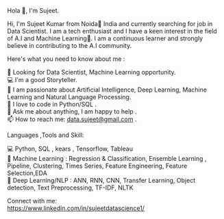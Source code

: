 Hola 👋, I'm Sujeet.

Hi, I'm Sujeet Kumar from Noida🌴 India and currently searching for job in Data Scientist. I am a tech enthusiast and I have a keen interest in the field of A.I and Machine Learning🤖. I am a continuous learner and strongly believe in contributing to the A.I community.

Here's what you need to know about me :

👀 Looking for Data Scientist, Machine Learning opportunity. <br>
💻 I'm a good Storyteller. <br>
🔭 I am passionate about Artificial Intelligence, Deep Learning, Machine Learning and Natural Language Processing. <br>
🐍 I love to code in Python/SQL . <br>
💬 Ask me about anything, I am happy to help . <br>
📫 How to reach me: data.sujeet@gmail.com . <br>

Languages ,Tools and Skill:

💻 Python, SQL , kears , Tensorflow, Tableau <br>
💼 Machine Learning : Regression & Classification, Ensemble Learning , Pipeline, Clustering, Times Series, Feature Engineering, Feature Selection,EDA <br>
💼 Deep Learning/NLP : ANN, RNN, CNN, Transfer Learning, Object detection, Text Preprocessing, TF-IDF, NLTK <br>

Connect with me: <br>
https://www.linkedin.com/in/sujeetdatascience1/
